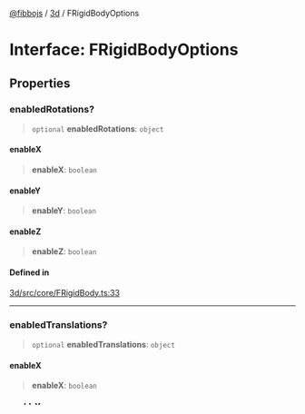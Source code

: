 [@fibbojs](/api/index) / [3d](/api/3d) / FRigidBodyOptions

# Interface: FRigidBodyOptions

## Properties

### enabledRotations?

> `optional` **enabledRotations**: `object`

#### enableX

> **enableX**: `boolean`

#### enableY

> **enableY**: `boolean`

#### enableZ

> **enableZ**: `boolean`

#### Defined in

[3d/src/core/FRigidBody.ts:33](https://github.com/fibbojs/fibbo/blob/75419f67767d6eabd45ee5e8c5b1df60af1ac8f3/packages/3d/src/core/FRigidBody.ts#L33)

***

### enabledTranslations?

> `optional` **enabledTranslations**: `object`

#### enableX

> **enableX**: `boolean`

#### enableY

> **enableY**: `boolean`

#### enableZ

> **enableZ**: `boolean`

#### Defined in

[3d/src/core/FRigidBody.ts:28](https://github.com/fibbojs/fibbo/blob/75419f67767d6eabd45ee5e8c5b1df60af1ac8f3/packages/3d/src/core/FRigidBody.ts#L28)

***

### lockRotations?

> `optional` **lockRotations**: `boolean`

#### Defined in

[3d/src/core/FRigidBody.ts:27](https://github.com/fibbojs/fibbo/blob/75419f67767d6eabd45ee5e8c5b1df60af1ac8f3/packages/3d/src/core/FRigidBody.ts#L27)

***

### lockTranslations?

> `optional` **lockTranslations**: `boolean`

#### Defined in

[3d/src/core/FRigidBody.ts:26](https://github.com/fibbojs/fibbo/blob/75419f67767d6eabd45ee5e8c5b1df60af1ac8f3/packages/3d/src/core/FRigidBody.ts#L26)

***

### mesh?

> `optional` **mesh**: `Mesh`\<`BufferGeometry`\<`NormalBufferAttributes`\>, `Material` \| `Material`[], `Object3DEventMap`\> \| `Group`\<`Object3DEventMap`\>

#### Defined in

[3d/src/core/FRigidBody.ts:23](https://github.com/fibbojs/fibbo/blob/75419f67767d6eabd45ee5e8c5b1df60af1ac8f3/packages/3d/src/core/FRigidBody.ts#L23)

***

### position?

> `optional` **position**: `FVector3`

#### Defined in

[3d/src/core/FRigidBody.ts:14](https://github.com/fibbojs/fibbo/blob/75419f67767d6eabd45ee5e8c5b1df60af1ac8f3/packages/3d/src/core/FRigidBody.ts#L14)

***

### positionOffset?

> `optional` **positionOffset**: `FVector3`

#### Defined in

[3d/src/core/FRigidBody.ts:18](https://github.com/fibbojs/fibbo/blob/75419f67767d6eabd45ee5e8c5b1df60af1ac8f3/packages/3d/src/core/FRigidBody.ts#L18)

***

### rigidBodyType?

> `optional` **rigidBodyType**: [`FRigidBodyType`](../enumerations/FRigidBodyType.md)

#### Defined in

[3d/src/core/FRigidBody.ts:24](https://github.com/fibbojs/fibbo/blob/75419f67767d6eabd45ee5e8c5b1df60af1ac8f3/packages/3d/src/core/FRigidBody.ts#L24)

***

### rotation?

> `optional` **rotation**: `FVector3`

#### Defined in

[3d/src/core/FRigidBody.ts:15](https://github.com/fibbojs/fibbo/blob/75419f67767d6eabd45ee5e8c5b1df60af1ac8f3/packages/3d/src/core/FRigidBody.ts#L15)

***

### rotationDegree?

> `optional` **rotationDegree**: `FVector3`

#### Defined in

[3d/src/core/FRigidBody.ts:16](https://github.com/fibbojs/fibbo/blob/75419f67767d6eabd45ee5e8c5b1df60af1ac8f3/packages/3d/src/core/FRigidBody.ts#L16)

***

### rotationDegreeOffset?

> `optional` **rotationDegreeOffset**: `FVector3`

#### Defined in

[3d/src/core/FRigidBody.ts:20](https://github.com/fibbojs/fibbo/blob/75419f67767d6eabd45ee5e8c5b1df60af1ac8f3/packages/3d/src/core/FRigidBody.ts#L20)

***

### rotationOffset?

> `optional` **rotationOffset**: `FVector3`

#### Defined in

[3d/src/core/FRigidBody.ts:19](https://github.com/fibbojs/fibbo/blob/75419f67767d6eabd45ee5e8c5b1df60af1ac8f3/packages/3d/src/core/FRigidBody.ts#L19)

***

### scale?

> `optional` **scale**: `FVector3`

#### Defined in

[3d/src/core/FRigidBody.ts:17](https://github.com/fibbojs/fibbo/blob/75419f67767d6eabd45ee5e8c5b1df60af1ac8f3/packages/3d/src/core/FRigidBody.ts#L17)

***

### scaleOffset?

> `optional` **scaleOffset**: `FVector3`

#### Defined in

[3d/src/core/FRigidBody.ts:21](https://github.com/fibbojs/fibbo/blob/75419f67767d6eabd45ee5e8c5b1df60af1ac8f3/packages/3d/src/core/FRigidBody.ts#L21)

***

### scene?

> `optional` **scene**: [`FScene`](../classes/FScene.md)

#### Defined in

[3d/src/core/FRigidBody.ts:13](https://github.com/fibbojs/fibbo/blob/75419f67767d6eabd45ee5e8c5b1df60af1ac8f3/packages/3d/src/core/FRigidBody.ts#L13)

***

### sensor?

> `optional` **sensor**: `boolean`

#### Defined in

[3d/src/core/FRigidBody.ts:25](https://github.com/fibbojs/fibbo/blob/75419f67767d6eabd45ee5e8c5b1df60af1ac8f3/packages/3d/src/core/FRigidBody.ts#L25)

***

### shape?

> `optional` **shape**: [`FShapes`](../enumerations/FShapes.md)

#### Defined in

[3d/src/core/FRigidBody.ts:22](https://github.com/fibbojs/fibbo/blob/75419f67767d6eabd45ee5e8c5b1df60af1ac8f3/packages/3d/src/core/FRigidBody.ts#L22)
